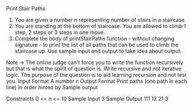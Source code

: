 
Print Stair Paths

1. You are given a number n representing number of stairs in a staircase.
2. You are standing at the bottom of staircase. You are allowed to climb 1 step, 2 steps or 3 steps in one move.
3. Complete the body of printStairPaths function - without changing signature - to print the list of all paths that can be used to climb the staircase up.
Use sample input and output to take idea about output.

Note -> The online judge can't force you to write the function recursively but that is what the spirit of question is. Write recursive and not iterative logic. The purpose of the question is to aid learning recursion and not test you.
Input Format
A number n
Output Format
Print paths (one path in each line) in order hinted by Sample output

Constraints
0 <= n <= 10
Sample Input
3
Sample Output
111
12
21
3